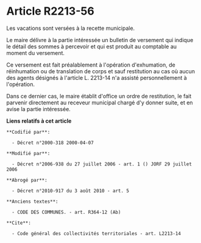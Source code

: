 # Article R2213-56

Les vacations sont versées à la recette municipale.

Le maire délivre à la partie intéressée un bulletin de versement qui indique le détail des sommes à percevoir et qui est
produit au comptable au moment du versement.

Ce versement est fait préalablement à l'opération d'exhumation, de réinhumation ou de translation de corps et sauf
restitution au cas où aucun des agents désignés à l'article L. 2213-14 n'a assisté personnellement à l'opération.

Dans ce dernier cas, le maire établit d'office un ordre de restitution, le fait parvenir directement au receveur municipal
chargé d'y donner suite, et en avise la partie intéressée.

**Liens relatifs à cet article**

	**Codifié par**:

	  - Décret n°2000-318 2000-04-07

	**Modifié par**:

	  - Décret n°2006-938 du 27 juillet 2006 - art. 1 () JORF 29 juillet 2006

	**Abrogé par**:

	  - Décret n°2010-917 du 3 août 2010 - art. 5

	**Anciens textes**:

	  - CODE DES COMMUNES. - art. R364-12 (Ab)

	**Cite**:

	  - Code général des collectivités territoriales - art. L2213-14
